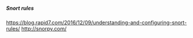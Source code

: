 ##### Snort rules
https://blog.rapid7.com/2016/12/09/understanding-and-configuring-snort-rules/
http://snorpy.com/

##### 

